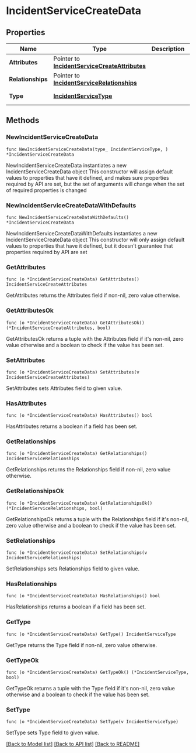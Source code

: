 # IncidentServiceCreateData

## Properties

Name | Type | Description | Notes
------------ | ------------- | ------------- | -------------
**Attributes** | Pointer to [**IncidentServiceCreateAttributes**](IncidentServiceCreateAttributes.md) |  | [optional] 
**Relationships** | Pointer to [**IncidentServiceRelationships**](IncidentServiceRelationships.md) |  | [optional] 
**Type** | [**IncidentServiceType**](IncidentServiceType.md) |  | [default to INCIDENTSERVICETYPE_SERVICES]

## Methods

### NewIncidentServiceCreateData

`func NewIncidentServiceCreateData(type_ IncidentServiceType, ) *IncidentServiceCreateData`

NewIncidentServiceCreateData instantiates a new IncidentServiceCreateData object
This constructor will assign default values to properties that have it defined,
and makes sure properties required by API are set, but the set of arguments
will change when the set of required properties is changed

### NewIncidentServiceCreateDataWithDefaults

`func NewIncidentServiceCreateDataWithDefaults() *IncidentServiceCreateData`

NewIncidentServiceCreateDataWithDefaults instantiates a new IncidentServiceCreateData object
This constructor will only assign default values to properties that have it defined,
but it doesn't guarantee that properties required by API are set

### GetAttributes

`func (o *IncidentServiceCreateData) GetAttributes() IncidentServiceCreateAttributes`

GetAttributes returns the Attributes field if non-nil, zero value otherwise.

### GetAttributesOk

`func (o *IncidentServiceCreateData) GetAttributesOk() (*IncidentServiceCreateAttributes, bool)`

GetAttributesOk returns a tuple with the Attributes field if it's non-nil, zero value otherwise
and a boolean to check if the value has been set.

### SetAttributes

`func (o *IncidentServiceCreateData) SetAttributes(v IncidentServiceCreateAttributes)`

SetAttributes sets Attributes field to given value.

### HasAttributes

`func (o *IncidentServiceCreateData) HasAttributes() bool`

HasAttributes returns a boolean if a field has been set.

### GetRelationships

`func (o *IncidentServiceCreateData) GetRelationships() IncidentServiceRelationships`

GetRelationships returns the Relationships field if non-nil, zero value otherwise.

### GetRelationshipsOk

`func (o *IncidentServiceCreateData) GetRelationshipsOk() (*IncidentServiceRelationships, bool)`

GetRelationshipsOk returns a tuple with the Relationships field if it's non-nil, zero value otherwise
and a boolean to check if the value has been set.

### SetRelationships

`func (o *IncidentServiceCreateData) SetRelationships(v IncidentServiceRelationships)`

SetRelationships sets Relationships field to given value.

### HasRelationships

`func (o *IncidentServiceCreateData) HasRelationships() bool`

HasRelationships returns a boolean if a field has been set.

### GetType

`func (o *IncidentServiceCreateData) GetType() IncidentServiceType`

GetType returns the Type field if non-nil, zero value otherwise.

### GetTypeOk

`func (o *IncidentServiceCreateData) GetTypeOk() (*IncidentServiceType, bool)`

GetTypeOk returns a tuple with the Type field if it's non-nil, zero value otherwise
and a boolean to check if the value has been set.

### SetType

`func (o *IncidentServiceCreateData) SetType(v IncidentServiceType)`

SetType sets Type field to given value.



[[Back to Model list]](../README.md#documentation-for-models) [[Back to API list]](../README.md#documentation-for-api-endpoints) [[Back to README]](../README.md)


